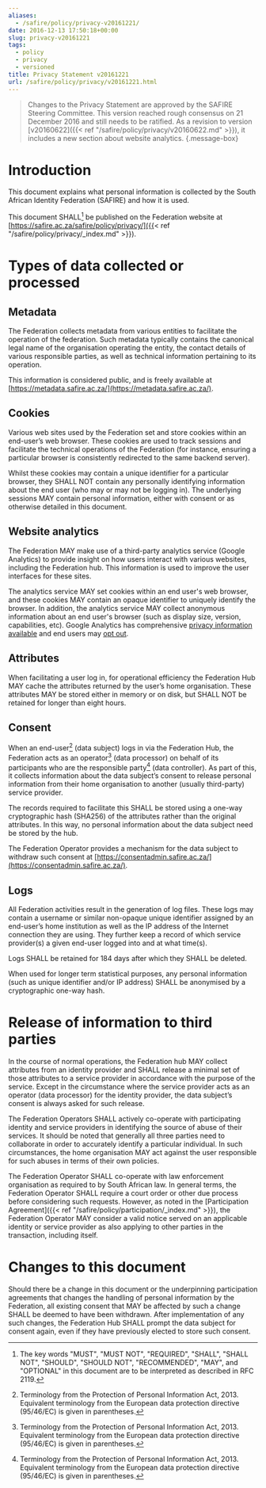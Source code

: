 ```yaml
---
aliases:
  - /safire/policy/privacy-v20161221/
date: 2016-12-13 17:50:18+00:00
slug: privacy-v20161221
tags:
  - policy
  - privacy
  - versioned
title: Privacy Statement v20161221
url: /safire/policy/privacy/v20161221.html
---
```


> Changes to the Privacy Statement are approved by the SAFIRE Steering Committee. This version reached rough consensus on 21 December 2016 and still needs to be ratified. As a revision to version [v20160622]({{< ref "/safire/policy/privacy/v20160622.md" >}}), it includes a new section about website analytics.
{.message-box}

# Introduction

This document explains what personal information is collected by the South African Identity Federation (SAFIRE) and how it is used.

This document SHALL[^RFC2119] be published on the Federation website at [https://safire.ac.za/safire/policy/privacy/]({{< ref "/safire/policy/privacy/_index.md" >}}).

# Types of data collected or processed

## Metadata

The Federation collects metadata from various entities to facilitate the operation of the federation. Such metadata typically contains the canonical legal name of the organisation operating the entity, the contact details of various responsible parties, as well as technical information pertaining to its operation.

This information is considered public, and is freely available at [https://metadata.safire.ac.za/](https://metadata.safire.ac.za/).

## Cookies

Various web sites used by the Federation set and store cookies within an end-user’s web browser. These cookies are used to track sessions and facilitate the technical operations of the Federation (for instance, ensuring a particular browser is consistently redirected to the same backend server).

Whilst these cookies may contain a unique identifier for a particular browser, they SHALL NOT contain any personally identifying information about the end user (who may or may not be logging in). The underlying sessions MAY contain personal information, either with consent or as otherwise detailed in this document.

## Website analytics

The Federation MAY make use of a third-party analytics service (Google Analytics) to provide insight on how users interact with various websites, including the Federation hub. This information is used to improve the user interfaces for these sites.

The analytics service MAY set cookies within an end user's web browser, and these cookies MAY contain an opaque identifier to uniquely identify the browser. In addition, the analytics service MAY collect anonymous information about an end user's browser (such as display size, version, capabilities, etc). Google Analytics has comprehensive [privacy information available](https://support.google.com/analytics/answer/6004245) and end users may [opt out](https://tools.google.com/dlpage/gaoptout).

## Attributes

When facilitating a user log in, for operational efficiency the Federation Hub MAY cache the attributes returned by the user’s home organisation. These attributes MAY be stored either in memory or on disk, but SHALL NOT be retained for longer than eight hours.

## Consent

When an end-user[^POPI] \(data subject) logs in via the Federation Hub, the Federation acts as an operator[^POPI] \(data processor) on behalf of its participants who are the responsible party[^POPI] \(data controller). As part of this, it collects information about the data subject’s consent to release personal information from their home organisation to another (usually third-party) service provider.

The records required to facilitate this SHALL be stored using a one-way cryptographic hash (SHA256) of the attributes rather than the original attributes. In this way, no personal information about the data subject need be stored by the hub.

The Federation Operator provides a mechanism for the data subject to withdraw such consent at [https://consentadmin.safire.ac.za/](https://consentadmin.safire.ac.za/).

## Logs

All Federation activities result in the generation of log files. These logs may contain a username or similar non-opaque unique identifier assigned by an end-user’s home institution as well as the IP address of the Internet connection they are using. They further keep a record of which service provider(s) a given end-user logged into and at what time(s).

Logs SHALL be retained for 184 days after which they SHALL be deleted.

When used for longer term statistical purposes, any personal information (such as unique identifier and/or IP address) SHALL be anonymised by a cryptographic one-way hash.

# Release of information to third parties

In the course of normal operations, the Federation hub MAY collect attributes from an identity provider and SHALL release a minimal set of those attributes to a service provider in accordance with the purpose of the service. Except in the circumstance where the service provider acts as an operator (data processor) for the identity provider, the data subject’s consent is always asked for such release.

The Federation Operators SHALL actively co-operate with participating identity and service providers in identifying the source of abuse of their services. It should be noted that generally all three parties need to collaborate in order to accurately identify a particular individual. In such circumstances, the home organisation MAY act against the user responsible for such abuses in terms of their own policies.

The Federation Operator SHALL co-operate with law enforcement organisation as required to by South African law. In general terms, the Federation Operator SHALL require a court order or other due process before considering such requests. However, as noted in the [Participation Agreement]({{< ref "/safire/policy/participation/_index.md" >}}), the Federation Operator MAY consider a valid notice served on an applicable identity or service provider as also applying to other parties in the transaction, including itself.

# Changes to this document

Should there be a change in this document or the underpinning participation agreements that changes the handling of personal information by the Federation, all existing consent that MAY be affected by such a change SHALL be deemed to have been withdrawn. After implementation of any such changes, the Federation Hub SHALL prompt the data subject for consent again, even if they have previously elected to store such consent.

[^RFC2119]: The key words "MUST", "MUST NOT", "REQUIRED", "SHALL", "SHALL NOT", "SHOULD", "SHOULD NOT", "RECOMMENDED", "MAY", and "OPTIONAL" in this document are to be interpreted as described in RFC 2119.

[^POPI]: Terminology from the Protection of Personal Information Act, 2013. Equivalent terminology from the European data protection directive (95/46/EC) is given in parentheses.

